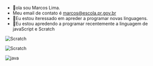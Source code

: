 - 👋ola sou Marcos Lima.
- Meu email de contato é marcos@escola.pr.gov.br
- 👀Eu estou iteressado em apreder a programar novas linguagens.
- 🌱Eu estou apredendo a programar recentemente a linguagem de javaScript e Scratch




![Scratch](https://img.shields.io/badge/Scratch-4D97FF?style=for-the-badge&logo=Scratch&logoColor=white)

![Scratch](https://img.shields.io/badge/Scratch-4D97FF?style=for-the-badge&logo=Scratch&logoColor=white)   

![java](https://img.shields.io/badge/JavaScript-323330?style=for-the-badge&logo=javascript&logoColor=F7DF1E)



